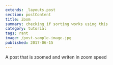 ```yaml
---
extends: _layouts.post
section: postContent
title: Zoom
summary: checking if sorting works using this
category: tutorial
tags: rant
image: /post-sample-image.jpg
published: 2017-06-15
---
```


A post that is zoomed and writen in zoom speed
